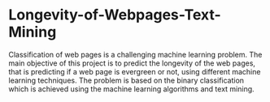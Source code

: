 # Longevity-of-Webpages-Text-Mining
Classification of web pages is a challenging machine learning problem. The main objective of this project is to predict the longevity of the web pages, that is predicting if a web page is evergreen or not, using different machine learning techniques. The problem is based on the binary classification which is achieved using the machine learning algorithms and text mining.
